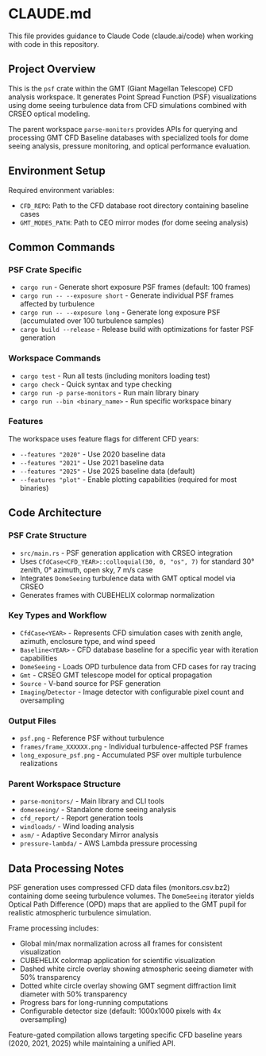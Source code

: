 # CLAUDE.md

This file provides guidance to Claude Code (claude.ai/code) when working with code in this repository.

## Project Overview

This is the `psf` crate within the GMT (Giant Magellan Telescope) CFD analysis workspace. It generates Point Spread Function (PSF) visualizations using dome seeing turbulence data from CFD simulations combined with CRSEO optical modeling.

The parent workspace `parse-monitors` provides APIs for querying and processing GMT CFD Baseline databases with specialized tools for dome seeing analysis, pressure monitoring, and optical performance evaluation.

## Environment Setup

Required environment variables:
- `CFD_REPO`: Path to the CFD database root directory containing baseline cases
- `GMT_MODES_PATH`: Path to CEO mirror modes (for dome seeing analysis)

## Common Commands

### PSF Crate Specific
- `cargo run` - Generate short exposure PSF frames (default: 100 frames)  
- `cargo run -- --exposure short` - Generate individual PSF frames affected by turbulence
- `cargo run -- --exposure long` - Generate long exposure PSF (accumulated over 100 turbulence samples)
- `cargo build --release` - Release build with optimizations for faster PSF generation

### Workspace Commands
- `cargo test` - Run all tests (including monitors loading test)
- `cargo check` - Quick syntax and type checking
- `cargo run -p parse-monitors` - Run main library binary
- `cargo run --bin <binary_name>` - Run specific workspace binary

### Features
The workspace uses feature flags for different CFD years:
- `--features "2020"` - Use 2020 baseline data
- `--features "2021"` - Use 2021 baseline data  
- `--features "2025"` - Use 2025 baseline data (default)
- `--features "plot"` - Enable plotting capabilities (required for most binaries)

## Code Architecture

### PSF Crate Structure
- `src/main.rs` - PSF generation application with CRSEO integration
- Uses `CfdCase<CFD_YEAR>::colloquial(30, 0, "os", 7)` for standard 30° zenith, 0° azimuth, open sky, 7 m/s case
- Integrates `DomeSeeing` turbulence data with GMT optical model via CRSEO
- Generates frames with CUBEHELIX colormap normalization

### Key Types and Workflow
- `CfdCase<YEAR>` - Represents CFD simulation cases with zenith angle, azimuth, enclosure type, and wind speed
- `Baseline<YEAR>` - CFD database baseline for a specific year with iteration capabilities  
- `DomeSeeing` - Loads OPD turbulence data from CFD cases for ray tracing
- `Gmt` - CRSEO GMT telescope model for optical propagation
- `Source` - V-band source for PSF generation
- `Imaging`/`Detector` - Image detector with configurable pixel count and oversampling

### Output Files
- `psf.png` - Reference PSF without turbulence
- `frames/frame_XXXXXX.png` - Individual turbulence-affected PSF frames  
- `long_exposure_psf.png` - Accumulated PSF over multiple turbulence realizations

### Parent Workspace Structure
- `parse-monitors/` - Main library and CLI tools
- `domeseeing/` - Standalone dome seeing analysis
- `cfd_report/` - Report generation tools
- `windloads/` - Wind loading analysis
- `asm/` - Adaptive Secondary Mirror analysis
- `pressure-lambda/` - AWS Lambda pressure processing

## Data Processing Notes

PSF generation uses compressed CFD data files (monitors.csv.bz2) containing dome seeing turbulence volumes. The `DomeSeeing` iterator yields Optical Path Difference (OPD) maps that are applied to the GMT pupil for realistic atmospheric turbulence simulation.

Frame processing includes:
- Global min/max normalization across all frames for consistent visualization
- CUBEHELIX colormap application for scientific visualization
- Dashed white circle overlay showing atmospheric seeing diameter with 50% transparency
- Dotted white circle overlay showing GMT segment diffraction limit diameter with 50% transparency
- Progress bars for long-running computations
- Configurable detector size (default: 1000x1000 pixels with 4x oversampling)

Feature-gated compilation allows targeting specific CFD baseline years (2020, 2021, 2025) while maintaining a unified API.